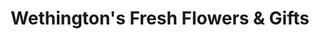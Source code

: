 ---
title: "Wethington's Fresh Flowers & Gifts"
url: /decatur/wethingtons-fresh-flowers-and-gifts/
shop: florist
---